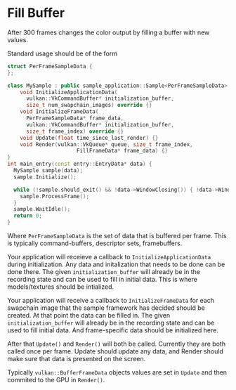 # Fill Buffer

After 300 frames changes the color output by filling a buffer with new values.

Standard usage should be of the form
```c++
struct PerFrameSampleData {
};

class MySample : public sample_application::Sample<PerFrameSampleData> {
    void InitializeApplicationData(
      vulkan::VkCommandBuffer* initialization_buffer,
      size_t num_swapchain_images) override {}
    void InitializeFrameData(
      PerFrameSampleData* frame_data,
      vulkan::VkCommandBuffer* initialization_buffer,
      size_t frame_index) override {}
    void Update(float time_since_last_render) {}
    void Render(vulkan::VkQueue* queue, size_t frame_index,
                      FillFrameData* frame_data) {}
}
int main_entry(const entry::EntryData* data) {
  MySample sample(data);
  sample.Initialize();

  while (!sample.should_exit() && !data->WindowClosing()) { !data->WindowClosing()) {
    sample.ProcessFrame();
  }
  sample.WaitIdle();
  return 0;
}
```

Where `PerFrameSampleData` is the set of data that is buffered per frame.
This is typically command-buffers, descriptor sets, framebuffers.

Your application will receieve a callback to `InitializeApplicationData` during
initialization. Any data and initalization that needs to be done can be done
there. The given `initialization_buffer` will already be in the recording
state and can be used to fill in initial data. This is where models/textures
should be intialized.

Your application will receive a callback to `InitializeFrameData` for each
swapchain image that the sample framework has decided should be created.
At that point the data can be filled in. The given `initialization_buffer`
will already be in the recording state and can be used to fill initial data.
And frame-specific data should be initialized here.

After that `Update()` and `Render()` will both be called. Currently they are
both called once per frame. Update should update any data, and Render should
make sure that data is presented on the screen.

Typically `vulkan::BufferFrameData` objects values are set in `Update` and
then commited to the GPU in `Render()`.